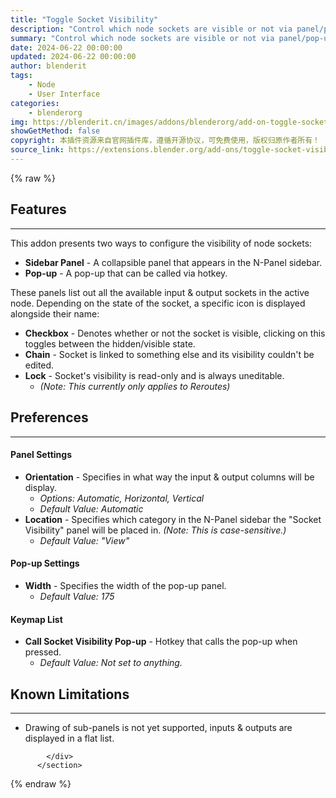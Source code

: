 ```yaml
---
title: "Toggle Socket Visibility"
description: "Control which node sockets are visible or not via panel/pop-up"
summary: "Control which node sockets are visible or not via panel/pop-up"
date: 2024-06-22 00:00:00
updated: 2024-06-22 00:00:00
author: blenderit
tags: 
    - Node
    - User Interface
categories:
    - blenderorg
img: https://blenderit.cn/images/addons/blenderorg/add-on-toggle-socket-visibility-v1.0.0.png
showGetMethod: false
copyright: 本插件资源来自官网插件库，遵循开源协议，可免费使用，版权归原作者所有！
source_link: https://extensions.blender.org/add-ons/toggle-socket-visibility/
---
```


{% raw %}
<section id="about" class="mt-3">
            <div class="box style-rich-text">
              <h2>Features</h2>
<hr>
<p>This addon presents two ways to configure the visibility of node sockets:</p>
<ul>
<li><strong>Sidebar Panel</strong> - A collapsible panel that appears in the N-Panel sidebar.</li>
<li><strong>Pop-up</strong> - A pop-up that can be called via hotkey.</li>
</ul>
<p>These panels list out all the available input &amp; output sockets in the active node.
Depending on the state of the socket, a specific icon is displayed alongside their name:</p>
<ul>
<li><strong>Checkbox</strong> - Denotes whether or not the socket is visible, clicking on this toggles between the hidden/visible state.</li>
<li><strong>Chain</strong> - Socket is linked to something else and its visibility couldn't be edited.</li>
<li><strong>Lock</strong> - Socket's visibility is read-only and is always uneditable.<ul>
<li><em>(Note: This currently only applies to Reroutes)</em></li>
</ul>
</li>
</ul>
<h2>Preferences</h2>
<hr>
<h4>Panel Settings</h4>
<ul>
<li><strong>Orientation</strong> - Specifies in what way the input &amp; output columns will be display.<ul>
<li><em>Options: Automatic, Horizontal, Vertical</em></li>
<li><em>Default Value: Automatic</em></li>
</ul>
</li>
<li><strong>Location</strong> - Specifies which category in the N-Panel sidebar the "Socket Visibility" panel will be placed in. <em>(Note: This is case-sensitive.)</em><ul>
<li><em>Default Value: "View"</em></li>
</ul>
</li>
</ul>
<h4>Pop-up Settings</h4>
<ul>
<li><strong>Width</strong> - Specifies the width of the pop-up panel.<ul>
<li><em>Default Value: 175</em></li>
</ul>
</li>
</ul>
<h4>Keymap List</h4>
<ul>
<li><strong>Call Socket Visibility Pop-up</strong> - Hotkey that calls the pop-up when pressed.<ul>
<li><em>Default Value: Not set to anything.</em></li>
</ul>
</li>
</ul>
<h2>Known Limitations</h2>
<hr>
<ul>
<li>Drawing of sub-panels is not yet supported, inputs &amp; outputs are displayed in a flat list.</li>
</ul>

            </div>
          </section>
<div style="display: none">blenderorg</div>
{% endraw %}